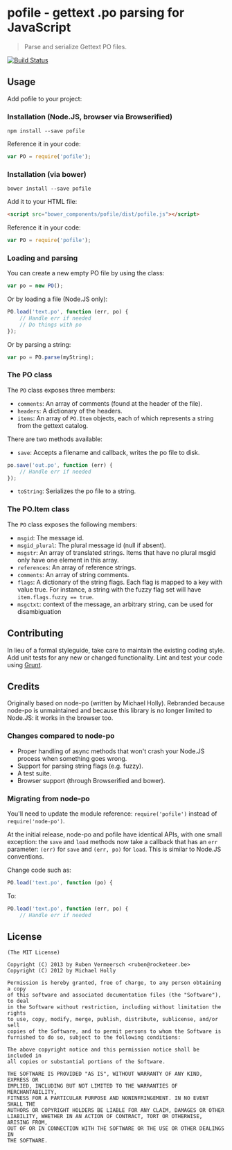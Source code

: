 # pofile - gettext .po parsing for JavaScript

> Parse and serialize Gettext PO files.

[![Build Status](https://travis-ci.org/rubenv/pofile.png?branch=master)](https://travis-ci.org/rubenv/pofile)

## Usage
Add pofile to your project:

### Installation (Node.JS, browser via Browserified)
```
npm install --save pofile
```

Reference it in your code:

```js
var PO = require('pofile');
```

### Installation (via bower)
```
bower install --save pofile
```

Add it to your HTML file:

```html
<script src="bower_components/pofile/dist/pofile.js"></script>
```

Reference it in your code:

```js
var PO = require('pofile');
```

### Loading and parsing

You can create a new empty PO file by using the class:

```js
var po = new PO();
```

Or by loading a file (Node.JS only):

```js
PO.load('text.po', function (err, po) {
    // Handle err if needed
    // Do things with po
});
```

Or by parsing a string:

```js
var po = PO.parse(myString);
```

### The PO class

The `PO` class exposes three members:

* `comments`: An array of comments (found at the header of the file).
* `headers`: A dictionary of the headers.
* `items`: An array of `PO.Item` objects, each of which represents a string
  from the gettext catalog.

There are two methods available:

* `save`: Accepts a filename and callback, writes the po file to disk.

```js
po.save('out.po', function (err) {
    // Handle err if needed
});
```

* `toString`: Serializes the po file to a string.

### The PO.Item class

The `PO` class exposes the following members:

* `msgid`: The message id.
* `msgid_plural`: The plural message id (null if absent).
* `msgstr`: An array of translated strings. Items that have no plural msgid
  only have one element in this array.
* `references`: An array of reference strings.
* `comments`: An array of string comments.
* `flags`: A dictionary of the string flags. Each flag is mapped to a key with
  value true. For instance, a string with the fuzzy flag set will have
  `item.flags.fuzzy == true`.
* `msgctxt`: context of the message, an arbitrary string, can be used for disambiguation


## Contributing

In lieu of a formal styleguide, take care to maintain the existing coding
style. Add unit tests for any new or changed functionality. Lint and test your
code using [Grunt](http://gruntjs.com/).

## Credits

Originally based on node-po (written by Michael Holly). Rebranded because
node-po is unmaintained and because this library is no longer limited to
Node.JS: it works in the browser too.

### Changes compared to node-po

* Proper handling of async methods that won't crash your Node.JS process when
  something goes wrong.
* Support for parsing string flags (e.g. fuzzy).
* A test suite.
* Browser support (through Browserified and bower).

### Migrating from node-po

You'll need to update the module reference: `require('pofile')` instead of
`require('node-po')`.

At the initial release, node-po and pofile have identical APIs, with one small
exception: the `save` and `load` methods now take a callback that has an `err`
parameter: `(err)` for `save` and `(err, po)` for `load`. This is similar to
Node.JS conventions.

Change code such as:

```js
PO.load('text.po', function (po) {
```

To:

```js
PO.load('text.po', function (err, po) {
    // Handle err if needed
```

## License 

    (The MIT License)

    Copyright (C) 2013 by Ruben Vermeersch <ruben@rocketeer.be>
    Copyright (C) 2012 by Michael Holly

    Permission is hereby granted, free of charge, to any person obtaining a copy
    of this software and associated documentation files (the "Software"), to deal
    in the Software without restriction, including without limitation the rights
    to use, copy, modify, merge, publish, distribute, sublicense, and/or sell
    copies of the Software, and to permit persons to whom the Software is
    furnished to do so, subject to the following conditions:

    The above copyright notice and this permission notice shall be included in
    all copies or substantial portions of the Software.

    THE SOFTWARE IS PROVIDED "AS IS", WITHOUT WARRANTY OF ANY KIND, EXPRESS OR
    IMPLIED, INCLUDING BUT NOT LIMITED TO THE WARRANTIES OF MERCHANTABILITY,
    FITNESS FOR A PARTICULAR PURPOSE AND NONINFRINGEMENT. IN NO EVENT SHALL THE
    AUTHORS OR COPYRIGHT HOLDERS BE LIABLE FOR ANY CLAIM, DAMAGES OR OTHER
    LIABILITY, WHETHER IN AN ACTION OF CONTRACT, TORT OR OTHERWISE, ARISING FROM,
    OUT OF OR IN CONNECTION WITH THE SOFTWARE OR THE USE OR OTHER DEALINGS IN
    THE SOFTWARE.
